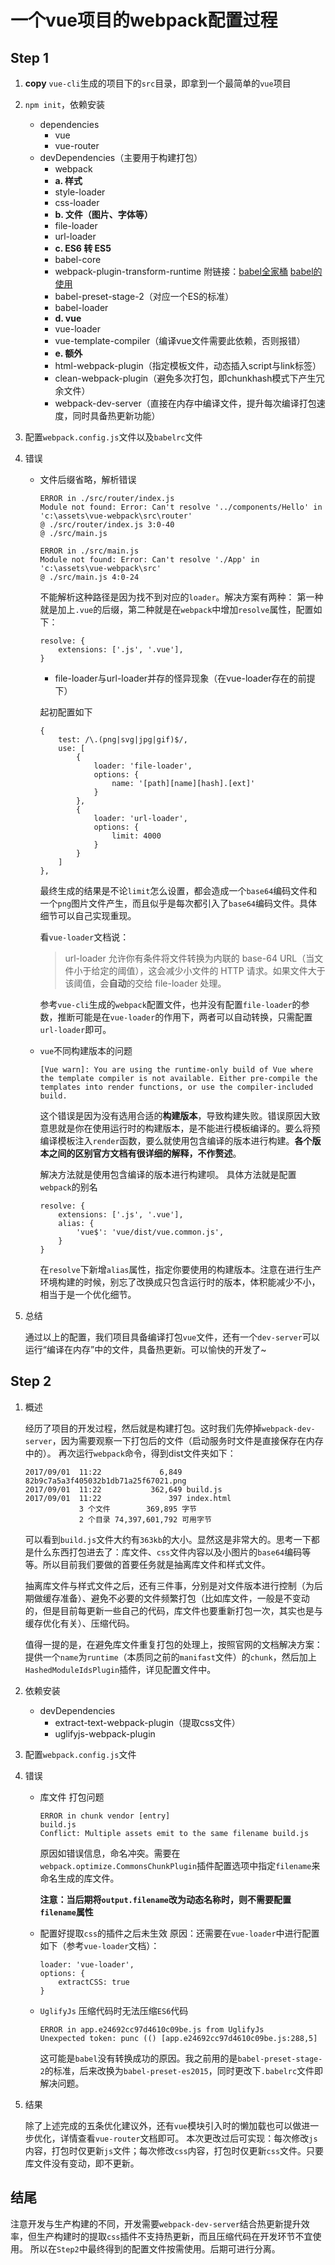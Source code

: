 # 一个vue项目的webpack配置过程

## Step 1

1. **copy** `vue-cli`生成的项目下的`src`目录，即拿到一个最简单的`vue`项目

2. `npm init`，依赖安装
    - dependencies
        - vue
        - vue-router
    - devDependencies（主要用于构建打包）
        - webpack
        - **a. 样式**
        - style-loader
        - css-loader
        - **b. 文件（图片、字体等）**
        - file-loader
        - url-loader
        - **c. ES6 转 ES5**
        - babel-core
        - webpack-plugin-transform-runtime 附链接：[babel全家桶](https://github.com/brunoyang/blog/issues/20) [babel的使用](https://segmentfault.com/a/1190000008159877#articleHeader7)
        - babel-preset-stage-2（对应一个ES的标准）
        - babel-loader
        - **d. vue**
        - vue-loader
        - vue-template-compiler（编译vue文件需要此依赖，否则报错）
        - **e. 额外**
        - html-webpack-plugin（指定模板文件，动态插入script与link标签）
        - clean-webpack-plugin（避免多次打包，即chunkhash模式下产生冗余文件）
        - webpack-dev-server（直接在内存中编译文件，提升每次编译打包速度，同时具备热更新功能）

3. 配置`webpack.config.js`文件以及`babelrc`文件

4. 错误
    - 文件后缀省略，解析错误

        ```
        ERROR in ./src/router/index.js
        Module not found: Error: Can't resolve '../components/Hello' in 'c:\assets\vue-webpack\src\router'
        @ ./src/router/index.js 3:0-40
        @ ./src/main.js

        ERROR in ./src/main.js
        Module not found: Error: Can't resolve './App' in 'c:\assets\vue-webpack\src'
        @ ./src/main.js 4:0-24
        ```

        不能解析这种路径是因为找不到对应的`loader`。解决方案有两种：
        第一种就是加上`.vue`的后缀，第二种就是在`webpack`中增加`resolve`属性，配置如下：
        ```
        resolve: {
            extensions: ['.js', '.vue'],
        }
        ```

        - file-loader与url-loader并存的怪异现象（在vue-loader存在的前提下）

        起初配置如下

        ```
        {
            test: /\.(png|svg|jpg|gif)$/,
            use: [
                {
                    loader: 'file-loader',
                    options: {
                        name: '[path][name][hash].[ext]'
                    }  
                },
                {
                    loader: 'url-loader',
                    options: {
                        limit: 4000
                    }
                }
            ]
        },
        ```
        最终生成的结果是不论`limit`怎么设置，都会造成一个`base64`编码文件和一个`png`图片文件产生，而且似乎是每次都引入了`base64`编码文件。具体细节可以自己实现重现。

        看`vue-loader`文档说：
        > url-loader 允许你有条件将文件转换为内联的 base-64 URL（当文件小于给定的阈值），这会减少小文件的 HTTP 请求。如果文件大于该阈值，会**自动**的交给 file-loader 处理。

        参考`vue-cli`生成的`webpack`配置文件，也并没有配置`file-loader`的参数，推断可能是在`vue-loader`的作用下，两者可以自动转换，只需配置`url-loader`即可。

    - `vue`不同构建版本的问题

        ```
        [Vue warn]: You are using the runtime-only build of Vue where the template compiler is not available. Either pre-compile the templates into render functions, or use the compiler-included build.
        ```

        这个错误是因为没有选用合适的**构建版本**，导致构建失败。错误原因大致意思就是你在使用运行时的构建版本，是不能进行模板编译的。要么将预编译模板注入`render`函数，要么就使用包含编译的版本进行构建。**各个版本之间的区别官方文档有很详细的解释，不作赘述**。

        解决方法就是使用包含编译的版本进行构建呗。
        具体方法就是配置`webpack`的别名
        ```
        resolve: {
            extensions: ['.js', '.vue'],
            alias: {
                'vue$': 'vue/dist/vue.common.js',
            }
        }
        ```
        在`resolve`下新增`alias`属性，指定你要使用的构建版本。注意在进行生产环境构建的时候，别忘了改换成只包含运行时的版本，体积能减少不小，相当于是一个优化细节。

5. 总结

    通过以上的配置，我们项目具备编译打包`vue`文件，还有一个`dev-server`可以运行“编译在内存”中的文件，具备热更新。可以愉快的开发了~

## Step 2

1. 概述

    经历了项目的开发过程，然后就是构建打包。这时我们先停掉`webpack-dev-server`，因为需要观察一下打包后的文件（启动服务时文件是直接保存在内存中的）。
    再次运行`webpack`命令，得到dist文件夹如下：

    ```
    2017/09/01  11:22             6,849 82b9c7a5a3f405032b1db71a25f67021.png
    2017/09/01  11:22           362,649 build.js
    2017/09/01  11:22               397 index.html
                3 个文件        369,895 字节
                2 个目录 74,397,601,792 可用字节
    ```
    可以看到`build.js`文件大约有`363kb`的大小。显然这是非常大的。思考一下都是什么东西打包进去了：库文件、`css`文件内容以及小图片的`base64`编码等等。所以目前我们要做的首要任务就是抽离库文件和样式文件。

    抽离库文件与样式文件之后，还有三件事，分别是对文件版本进行控制（为后期做缓存准备）、避免不必要的文件频繁打包（比如库文件，一般是不变动的，但是目前每更新一些自己的代码，库文件也要重新打包一次，其实也是与缓存优化有关）、压缩代码。

    值得一提的是，在避免库文件重复打包的处理上，按照官网的文档解决方案：提供一个`name`为`runtime`（本质同之前的`manifast`文件）的`chunk`，然后加上`HashedModuleIdsPlugin`插件，详见配置文件中。

2. 依赖安装

    - devDependencies
        - extract-text-webpack-plugin（提取css文件）
        - uglifyjs-webpack-plugin

3. 配置`webpack.config.js`文件

4. 错误

    - 库文件 打包问题
        ```
        ERROR in chunk vendor [entry]
        build.js
        Conflict: Multiple assets emit to the same filename build.js
        ```
        原因如错误信息，命名冲突。需要在`webpack.optimize.CommonsChunkPlugin`插件配置选项中指定`filename`来命名生成的库文件。

        **注意：当后期将`output.filename`改为动态名称时，则不需要配置`filename`属性**

    - 配置好提取`css`的插件之后未生效
        原因：还需要在`vue-loader`中进行配置如下（参考`vue-loader`文档）：
        ```
        loader: 'vue-loader',
        options: {
            extractCSS: true
        }
        ```

    - `UglifyJs` 压缩代码时无法压缩`ES6`代码
        ```
        ERROR in app.e24692cc97d4610c09be.js from UglifyJs
        Unexpected token: punc (() [app.e24692cc97d4610c09be.js:288,5]
        ```
        这可能是`babel`没有转换成功的原因。我之前用的是`babel-preset-stage-2`的标准，后来改换为`babel-preset-es2015`，同时更改下`.babelrc`文件即解决问题。

5. 结果

    除了上述完成的五条优化建议外，还有`vue`模块引入时的懒加载也可以做进一步优化，详情查看`vue-router`文档即可。
    本次更改过后可实现：每次修改`js`内容，打包时仅更新`js`文件；每次修改`css`内容，打包时仅更新`css`文件。只要库文件没有变动，即不更新。

## 结尾

注意开发与生产构建的不同，开发需要`webpack-dev-server`结合热更新提升效率，但生产构建时的提取`css`插件不支持热更新，而且压缩代码在开发环节不宜使用。
所以在`Step2`中最终得到的配置文件按需使用。后期可进行分离。